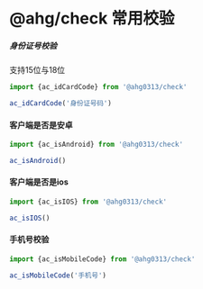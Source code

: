 # @ahg/check 常用校验

##### 身份证号校验

支持15位与18位

```javascript
import {ac_idCardCode} from '@ahg0313/check'

ac_idCardCode('身份证号码')
```


#### 客户端是否是安卓
```javascript
import {ac_isAndroid} from '@ahg0313/check'

ac_isAndroid()
```


#### 客户端是否是ios
```javascript
import {ac_isIOS} from '@ahg0313/check'

ac_isIOS()
```


#### 手机号校验
```javascript
import {ac_isMobileCode} from '@ahg0313/check'

ac_isMobileCode('手机号')
```
